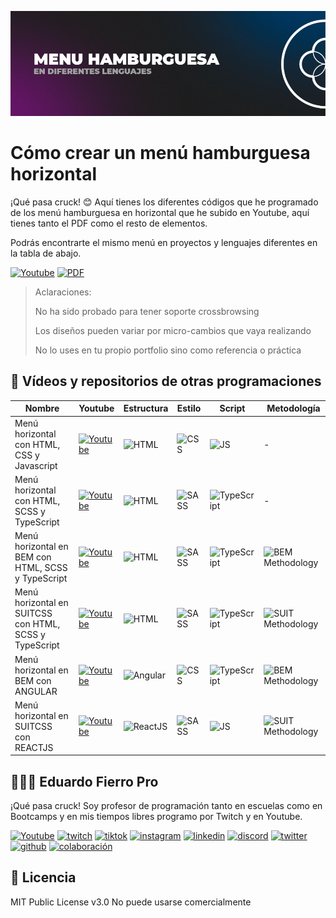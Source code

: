 ![Imagen del proyecto](https://github.com/eduardofierropro/como-crear-un-menu-hamburguesa-horizontal/blob/main/assets/home1.png)

# Cómo crear un menú hamburguesa horizontal

¡Qué pasa cruck! 😊 Aquí tienes los diferentes códigos que he programado de los menú hamburguesa en horizontal que he subido en Youtube, aquí tienes tanto el PDF como el resto de elementos.

Podrás encontrarte el mismo menú en proyectos y lenguajes diferentes en la tabla de abajo.

[![Youtube](https://img.shields.io/static/v1?label=&message=ver%20playlist&color=FF0000&logo=youtube&logoColor=white&style=for-the-badge)](https://youtube.com/playlist?list=PLJpymL0goBgFA5iTweWRejUhBP9TSSNnw)
[![PDF](https://img.shields.io/static/v1?label=&message=descargar%20pdf&color=lightblue&logo=pdf&logoColor=white&style=for-the-badge)](https://github.com/eduardofierropro/como-crear-un-menu-hamburguesa-horizontal/blob/main/menu-horizontal-info.pdf)

> Aclaraciones:
>
> No ha sido probado para tener soporte crossbrowsing
>
> Los diseños pueden variar por micro-cambios que vaya realizando
>
> No lo uses en tu propio portfolio sino como referencia o práctica

## 🔴 Vídeos y repositorios de otras programaciones

| Nombre | Youtube | Estructura | Estilo | Script | Metodología |
|--|--|--|--|--|--|
|Menú horizontal con HTML, CSS y Javascript|[![Youtube](https://img.shields.io/static/v1?label=&message=youtube&color=FF0000&logo=youtube&logoColor=white&style=for-the-badge)](https://youtu.be/_M0K_q617Kc )|![HTML](https://img.shields.io/static/v1?label=&message=Html&color=orange&logo=html5&logoColor=white&style=for-the-badge)|![CSS](https://img.shields.io/static/v1?label=&message=css&color=blue&logo=css3&logoColor=white&style=for-the-badge)|![JS](https://img.shields.io/static/v1?label=&message=js&color=yellow&logo=javascript&logoColor=white&style=for-the-badge)|-|
|Menú horizontal con HTML, SCSS y TypeScript|[![Youtube](https://img.shields.io/static/v1?label=&message=youtube&color=FF0000&logo=youtube&logoColor=white&style=for-the-badge)](https://youtu.be/hiFle5lBqck)|![HTML](https://img.shields.io/static/v1?label=&message=Html&color=orange&logo=html5&logoColor=white&style=for-the-badge)|![SASS](https://img.shields.io/static/v1?label=&message=SASS&color=CC6699&logo=sass&logoColor=white&style=for-the-badge)|![TypeScript](https://img.shields.io/static/v1?label=&message=TypeScript&color=3178C6&logo=typescript&logoColor=white&style=for-the-badge)|-|
|Menú horizontal en BEM con HTML, SCSS y TypeScript|[![Youtube](https://img.shields.io/static/v1?label=&message=youtube&color=FF0000&logo=youtube&logoColor=white&style=for-the-badge)](https://youtu.be/UOzIhbzPcPk)|![HTML](https://img.shields.io/static/v1?label=&message=Html&color=orange&logo=html5&logoColor=white&style=for-the-badge)|![SASS](https://img.shields.io/static/v1?label=&message=SASS&color=CC6699&logo=sass&logoColor=white&style=for-the-badge)|![TypeScript](https://img.shields.io/static/v1?label=&message=TypeScript&color=3178C6&logo=typescript&logoColor=white&style=for-the-badge)|![BEM Methodology](https://img.shields.io/static/v1?label=&message=BEM&color=17A1E6&logo=bem&logoColor=white&style=for-the-badge)|
|Menú horizontal en SUITCSS con HTML, SCSS y TypeScript|[![Youtube](https://img.shields.io/static/v1?label=&message=youtube&color=FF0000&logo=youtube&logoColor=white&style=for-the-badge)](https://youtu.be/_85lzdSDmtw)|![HTML](https://img.shields.io/static/v1?label=&message=Html&color=orange&logo=html5&logoColor=white&style=for-the-badge)|![SASS](https://img.shields.io/static/v1?label=&message=SASS&color=CC6699&logo=sass&logoColor=white&style=for-the-badge)|![TypeScript](https://img.shields.io/static/v1?label=&message=TypeScript&color=3178C6&logo=typescript&logoColor=white&style=for-the-badge)|![SUIT Methodology](https://img.shields.io/static/v1?label=&message=suitcss&color=lightblue&logo=suit&logoColor=white&style=for-the-badge)|
|Menú horizontal en BEM con ANGULAR |[![Youtube](https://img.shields.io/static/v1?label=&message=youtube&color=FF0000&logo=youtube&logoColor=white&style=for-the-badge)](https://youtu.be/yMo7nChHa8o)|![Angular](https://img.shields.io/static/v1?label=&message=Angular&color=DD0031&logo=angular&logoColor=white&style=for-the-badge)|![CSS](https://img.shields.io/static/v1?label=&message=css&color=blue&logo=css3&logoColor=white&style=for-the-badge)|![TypeScript](https://img.shields.io/static/v1?label=&message=TypeScript&color=3178C6&logo=typescript&logoColor=white&style=for-the-badge)|![BEM Methodology](https://img.shields.io/static/v1?label=&message=BEM&color=17A1E6&logo=bem&logoColor=white&style=for-the-badge)|
|Menú horizontal en SUITCSS con REACTJS|[![Youtube](https://img.shields.io/static/v1?label=&message=youtube&color=FF0000&logo=youtube&logoColor=white&style=for-the-badge)](https://youtu.be/bS2UJmROxCE)|![ReactJS](https://img.shields.io/static/v1?label=&message=reactjs&color=17A1E6&logo=react&logoColor=white&style=for-the-badge)|![SASS](https://img.shields.io/static/v1?label=&message=SASS&color=CC6699&logo=sass&logoColor=white&style=for-the-badge)|![JS](https://img.shields.io/static/v1?label=&message=js&color=yellow&logo=javascript&logoColor=white&style=for-the-badge)|![SUIT Methodology](https://img.shields.io/static/v1?label=&message=suitcss&color=lightblue&logo=suit&logoColor=white&style=for-the-badge)|

## 👨🏻‍🏫 Eduardo Fierro Pro
 
¡Qué pasa cruck! Soy profesor de programación tanto en escuelas como en Bootcamps y en mis tiempos libres programo por Twitch y en Youtube.

[![Youtube](https://img.shields.io/static/v1?label=&message=youtube&color=FF0000&logo=youtube&logoColor=white&style=for-the-badge)](https://youtube.com/EduardoFierroPro?sub_confirmation=1)
[![twitch](https://img.shields.io/static/v1?label=&message=twitch&color=6441a5&logo=twitch&logoColor=white&style=for-the-badge)](https://twitch.tv/eduardofierropro)
[![tiktok](https://img.shields.io/static/v1?label=&message=tiktok&color=ff0050&logo=tiktok&logoColor=white&style=for-the-badge)](https://www.tiktok.com/@eduardofierro.pro?)
[![instagram](https://img.shields.io/static/v1?label=&message=instagram&color=5B51D8&logo=instagram&logoColor=white&style=for-the-badge)](https://instagram.com/eduardofierro.pro)
[![linkedin](https://img.shields.io/static/v1?label=&message=linkedin&color=0e76a8&logo=linkedin&logoColor=white&style=for-the-badge)](https://www.linkedin.com/in/eduardofierropro)
[![discord](https://img.shields.io/static/v1?label=&message=discord&color=7289da&logo=discord&logoColor=white&style=for-the-badge)](https://discord.gg/t4Txush)
[![twitter](https://img.shields.io/static/v1?label=&message=twitter&color=1DA1F2&logo=twitter&logoColor=white&style=for-the-badge)](https://twitter.com/edfierropro)
[![github](https://img.shields.io/static/v1?label=&message=github&color=171515&logo=github&logoColor=white&style=for-the-badge)](https://github.com/eduardofierropro)
[![colaboración](https://img.shields.io/static/v1?label=&message=MIS%20CURSOS&color=blue&logo=teach&logoColor=white&style=for-the-badge)](http://colaboracion.eduardofierro.pro)


## 📄 Licencia 

MIT Public License v3.0
No puede usarse comercialmente

